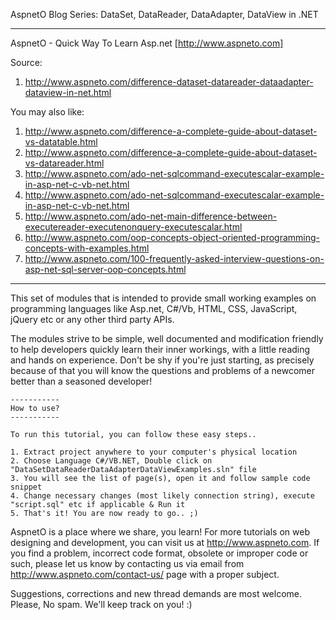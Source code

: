 AspnetO Blog Series: DataSet, DataReader, DataAdapter, DataView in .NET

------------------------------------------------------------------------------------
AspnetO - Quick Way To Learn Asp.net [http://www.aspneto.com]

Source:
1. http://www.aspneto.com/difference-dataset-datareader-dataadapter-dataview-in-net.html

You may also like:
1. http://www.aspneto.com/difference-a-complete-guide-about-dataset-vs-datatable.html
2. http://www.aspneto.com/difference-a-complete-guide-about-dataset-vs-datareader.html
3. http://www.aspneto.com/ado-net-sqlcommand-executescalar-example-in-asp-net-c-vb-net.html
4. http://www.aspneto.com/ado-net-sqlcommand-executescalar-example-in-asp-net-c-vb-net.html
5. http://www.aspneto.com/ado-net-main-difference-between-executereader-executenonquery-executescalar.html
6. http://www.aspneto.com/oop-concepts-object-oriented-programming-concepts-with-examples.html
7. http://www.aspneto.com/100-frequently-asked-interview-questions-on-asp-net-sql-server-oop-concepts.html
------------------------------------------------------------------------------------

This set of modules that is intended to provide small working examples on programming languages like 
Asp.net, C#/Vb, HTML, CSS, JavaScript, jQuery etc or any other third party APIs.

The modules strive to be simple, well documented and modification friendly to help developers quickly learn 
their inner workings, with a little reading and hands on experience. Don't be shy if you're just starting, 
as precisely because of that you will know the questions and problems of a newcomer better than a seasoned developer!

	-----------
	How to use?
	-----------

	To run this tutorial, you can follow these easy steps..

	1. Extract project anywhere to your computer's physical location
	2. Choose Language C#/VB.NET, Double click on "DataSetDataReaderDataAdapterDataViewExamples.sln" file
	3. You will see the list of page(s), open it and follow sample code snippet
	4. Change necessary changes (most likely connection string), execute "script.sql" etc if applicable & Run it
	5. That's it! You are now ready to go.. ;)

AspnetO is a place where we share, you learn! For more tutorials on web designing and development, 
you can visit us at http://www.aspneto.com. If you find a problem, incorrect code format, 
obsolete or improper code or such, please let us know by contacting us via email 
from http://www.aspneto.com/contact-us/ page with a proper subject.

Suggestions, corrections and new thread demands are most welcome. Please, No spam. We'll keep track on you! :)
